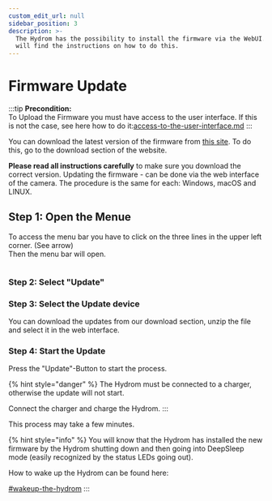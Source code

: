 ```yaml
---
custom_edit_url: null
sidebar_position: 3
description: >-
  The Hydrom has the possibility to install the firmware via the WebUI. Here you
  will find the instructions on how to do this.
---
```


# Firmware Update



:::tip
**Precondition:**\
To Upload the Firmware you must have access to the user interface. If this is not the case, see here how to do it:[access-to-the-user-interface.md](../getting-started/access-to-the-user-interface.md "mention")
:::



You can download the latest version of the firmware from [this site](../version-overview.md#latest-firmware). To do this, go to the download section of the website.

**Please read all instructions carefully** to make sure you download the correct version. Updating the firmware - can be done via the web interface of the camera. The procedure is the same for each: Windows, macOS and LINUX.

## Step 1: Open the Menue

To access the menu bar you have to click on the three lines in the upper left corner. (See arrow)\
Then the menu bar will open.

<figure><img src="../../docs/Pics/English_Pic5" alt=""><figcaption></figcaption></figure>

### Step 2: Select "Update" 

### Step 3: Select the Update device 
You can download the updates from our download section, unzip the file and select it in the web interface.

### Step 4: Start the Update 
Press the "Update"-Button to start the process.

{% hint style="danger" %}
The Hydrom must be connected to a charger, otherwise the update will not start.&#x20;

Connect the charger and charge the Hydrom.
:::

This process may take a few minutes.



{% hint style="info" %}
You will know that the Hydrom has installed the new firmware by the Hydrom shutting down and then going into DeepSleep mode (easily recognized by the status LEDs going out).&#x20;

How to wake up the Hydrom can be found here:

[#wakeup-the-hydrom](enable-deepsleep.md#wakeup-the-hydrom "mention")
:::
